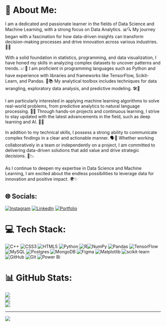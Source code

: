 # 💫 About Me:
I am a dedicated and passionate learner in the fields of Data Science and Machine Learning, with a strong focus on Data Analytics. 📊🔍 My journey began with a fascination for how data-driven insights can transform decision-making processes and drive innovation across various industries. 🌟🚀<br><br>With a solid foundation in statistics, programming, and data visualization, I have honed my skills in analyzing complex datasets to uncover patterns and trends. 📈🔧 I am proficient in programming languages such as Python  and have experience with libraries and frameworks like TensorFlow, Scikit-Learn, and Pandas. 🐍📚 My analytical toolbox includes techniques for data wrangling, exploratory data analysis, and predictive modeling. 🛠️🔮<br><br>I am particularly interested in applying machine learning algorithms to solve real-world problems, from predictive analytics to natural language processing. 🤖💡 Through hands-on projects and continuous learning, I strive to stay updated with the latest advancements in the field, such as deep learning and AI. 🧠🌐<br><br>In addition to my technical skills, I possess a strong ability to communicate complex findings in a clear and actionable manner. 🗣️📝 Whether working collaboratively in a team or independently on a project, I am committed to delivering data-driven solutions that add value and drive strategic decisions. 💼📉<br><br>As I continue to deepen my expertise in Data Science and Machine Learning, I am excited about the endless possibilities to leverage data for innovation and positive impact. 🌍✨


## 🌐 Socials:
[![Instagram](https://img.shields.io/badge/Instagram-%23E4405F.svg?logo=Instagram&logoColor=white)](https://instagram.com/sreeharsha_03) [![LinkedIn](https://img.shields.io/badge/LinkedIn-%230077B5.svg?logo=linkedin&logoColor=white)](https://www.linkedin.com/in/sreeharsha9009/) [![Portfolio](https://img.shields.io/badge/Portfolio-%23323330.svg?logo=wall-e&logoColor=white)](https://sreeharsha.netlify.app/)

# 💻 Tech Stack:
![C++](https://img.shields.io/badge/c++-%2300599C.svg?style=for-the-badge&logo=c%2B%2B&logoColor=white) ![CSS3](https://img.shields.io/badge/css3-%231572B6.svg?style=for-the-badge&logo=css3&logoColor=white) ![HTML5](https://img.shields.io/badge/html5-%23E34F26.svg?style=for-the-badge&logo=html5&logoColor=white) ![Python](https://img.shields.io/badge/python-3670A0?style=for-the-badge&logo=python&logoColor=ffdd54) ![R](https://img.shields.io/badge/r-%23276DC3.svg?style=for-the-badge&logo=r&logoColor=white)![NumPy](https://img.shields.io/badge/numpy-%23013243.svg?style=for-the-badge&logo=numpy&logoColor=white) ![Pandas](https://img.shields.io/badge/pandas-%23150458.svg?style=for-the-badge&logo=pandas&logoColor=white) ![TensorFlow](https://img.shields.io/badge/TensorFlow-%23FF6F00.svg?style=for-the-badge&logo=TensorFlow&logoColor=white) ![MySQL](https://img.shields.io/badge/mysql-4479A1.svg?style=for-the-badge&logo=mysql&logoColor=white) ![Postgres](https://img.shields.io/badge/postgres-%23316192.svg?style=for-the-badge&logo=postgresql&logoColor=white) ![MongoDB](https://img.shields.io/badge/MongoDB-%234ea94b.svg?style=for-the-badge&logo=mongodb&logoColor=white) ![Figma](https://img.shields.io/badge/figma-%23F24E1E.svg?style=for-the-badge&logo=figma&logoColor=white) ![Matplotlib](https://img.shields.io/badge/Matplotlib-%23ffffff.svg?style=for-the-badge&logo=Matplotlib&logoColor=black) ![scikit-learn](https://img.shields.io/badge/scikit--learn-%23F7931E.svg?style=for-the-badge&logo=scikit-learn&logoColor=white) ![GitHub](https://img.shields.io/badge/github-%23121011.svg?style=for-the-badge&logo=github&logoColor=white) ![Git](https://img.shields.io/badge/git-%23F05033.svg?style=for-the-badge&logo=git&logoColor=white) ![Power Bi](https://img.shields.io/badge/power_bi-F2C811?style=for-the-badge&logo=powerbi&logoColor=black)
# 📊 GitHub Stats:
![](https://github-readme-stats.vercel.app/api?username=charapakasaisreeharsha&theme=dark&hide_border=true&include_all_commits=false&count_private=false)<br/>
![](https://github-readme-streak-stats.herokuapp.com/?user=charapakasaisreeharsha&theme=dark&hide_border=true)<br/>
![](https://github-readme-stats.vercel.app/api/top-langs/?username=charapakasaisreeharsha&theme=dark&hide_border=true&include_all_commits=false&count_private=false&layout=compact)

---
[![](https://visitcount.itsvg.in/api?id=charapakasaisreeharsha&icon=0&color=0)](https://visitcount.itsvg.in)

<!-- Proudly created with GPRM ( https://gprm.itsvg.in ) -->
